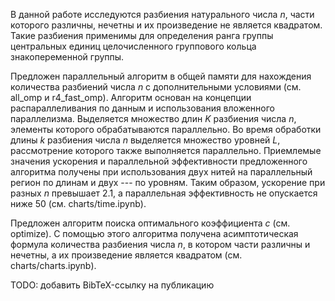 В данной работе исследуются разбиения натурального числа $n$, части которого различны, нечетны и их произведение не является квадратом. Такие разбиения применимы для определения ранга группы центральных единиц целочисленного группового кольца знакопеременной группы.

Предложен параллельный алгоритм в общей памяти для нахождения количества разбиений числа $n$ с дополнительными условиями (см. all_omp и r4_fast_omp). Алгоритм основан на концепции распараллеливания по данным и использования вложенного параллелизма. Выделяется множество длин $K$ разбиения числа $n$, элементы которого обрабатываются параллельно. Во время обработки длины $k$ разбиения числа $n$ выделяется множество уровней $L$, рассмотрение которого также выполняется параллельно. Приемлемые значения ускорения и параллельной эффективности предложенного алгоритма получены при использования двух нитей на параллельный регион по длинам и двух --- по уровням. Таким образом, ускорение при разных $n$ превышает $2.1$, а параллельная эффективность не опускается ниже $50%$ (см. charts/time.ipynb).

Предложен алгоритм поиска оптимального коэффициента $c$ (см. optimize). С помощью этого алгоритма получена асимптотическая формула количества разбиения числа $n$, в котором части различны и нечетны, а их произведение является квадратом (см. charts/charts.ipynb).

TODO: добавить BibTeX-ссылку на публикацию
